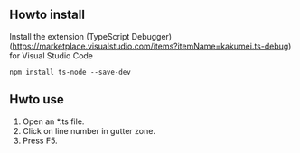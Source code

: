 ## Howto install

Install the extension (TypeScript Debugger)(https://marketplace.visualstudio.com/items?itemName=kakumei.ts-debug) for Visual Studio Code

```text
npm install ts-node --save-dev
```

## Hwto use

1. Open an \*.ts file.
2. Click on line number in gutter zone.
3. Press F5.
